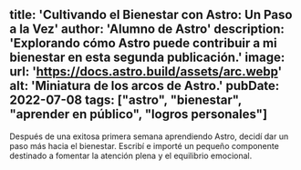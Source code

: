title: 'Cultivando el Bienestar con Astro: Un Paso a la Vez'
author: 'Alumno de Astro'
description: 'Explorando cómo Astro puede contribuir a mi bienestar en esta segunda publicación.'
image:
    url: 'https://docs.astro.build/assets/arc.webp'
    alt: 'Miniatura de los arcos de Astro.'
pubDate: 2022-07-08
tags: ["astro", "bienestar", "aprender en público", "logros personales"]
---
Después de una exitosa primera semana aprendiendo Astro, decidí dar un paso más hacia el bienestar. Escribí e importé un pequeño componente destinado a fomentar la atención plena y el equilibrio emocional.

